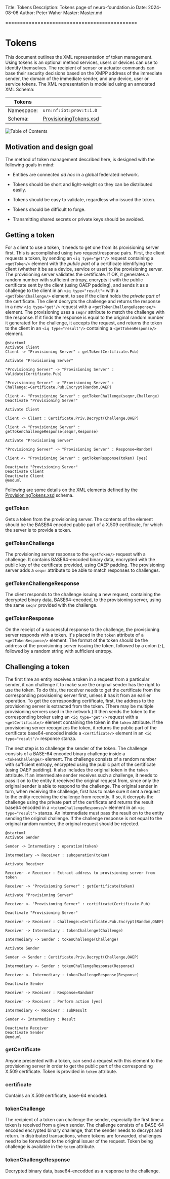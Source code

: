 ﻿Title: Tokens
Description: Tokens page of neuro-foundation.io
Date: 2024-08-06
Author: Peter Waher
Master: Master.md

=============================================

Tokens
=============

This document outlines the XML representation of token management. Using tokens is an optional method services, users or devices can use to identify 
themselves. The recipient of sensor or actuator commands can base their security decisions based on the XMPP address of the immediate sender, the 
domain of the immediate sender, and any device, user or service tokens. The XML representation is modelled using an annotated XML Schema:

| Tokens                                                                ||
| ------------|----------------------------------------------------------|
| Namespace:  | `urn:nf:iot:prov:t:1.0`                                  |
| Schema:     | [ProvisioningTokens.xsd](Schemas/ProvisioningTokens.xsd) |

![Table of Contents](toc)

Motivation and design goal
----------------------------

The method of token management described here, is designed with the following goals in mind:

* Entities are connected *ad hoc* in a global federated network.

* Tokens should be short and light-weight so they can be distributed easily.

* Tokens should be easy to validate, regardless who issued the token.

* Tokens should be difficult to forge.

* Transmitting shared secrets or private keys should be avoided.


Getting a token
------------------------

For a client to use a token, it needs to get one from its provisioning server first. This is accomplished using two request/response pairs. First, the client
requests a token, by sending an `<iq type="get"/>` request containing a `<getToken/>` element with the *public part* of a certificate identifying the client (whether it be 
as a device, service or user) to the provisioning server. The provisioning server validates the certificate. If OK, it generates a random number with sufficient
entropy, encrypts it with the public certificate sent by the client (using OAEP padding), and sends it as a challenge to the client in an `<iq type="result">` with a
`<getTokenChallenge/>` element, to see if the client holds the *private part* of the certificate. The client decrypts the challenge and returns the response in a 
new `<iq type="get"/>` request with a `<getTokenChallengeResponse/>` element. The provisioning uses a `seqnr` attribute to match the challenge with the response.
If it finds the response is equal to the original random number it generated for the challenge, it accepts the request, and returns the token to the client
in an `<iq type="result"/>` containing a `<getTokenResponse/>` element.

```uml:Getting a token
@startuml
Activate Client
Client -> "Provisioning Server" : getToken(Certificate.Pub)

Activate "Provisioning Server"

"Provisioning Server" -> "Provisioning Server" : Validate(Certificate.Pub)

"Provisioning Server" -> "Provisioning Server" : Challenge:=Certificate.Pub.Encrypt(Random,OAEP)

Client <- "Provisioning Server" : getTokenChallenge(seqnr,Challenge)
Deactivate "Provisioning Server"

Activate Client

Client -> Client : Certificate.Priv.Decrypt(Challenge,OAEP)

Client -> "Provisioning Server" : getTokenChallengeResponse(seqnr,Response)

Activate "Provisioning Server"

"Provisioning Server" -> "Provisioning Server" : Response=Random?

Client <- "Provisioning Server" : getTokenResponse(token) [yes]

Deactivate "Provisioning Server"
Deactivate Client
Deactivate Client
@enduml
```

Following are some details on the XML elements defined by the [ProvisioningTokens.xsd](Schemas/ProvisioningTokens.xsd) schema.

### getToken

Gets a token from the provisioning server.
The contents of the element should be the BASE64 encoded public part of a X.509 certificate, for which the server is to provide a token.

### getTokenChallenge

The provisioning server response to the `<getToken/>` request with a challenge. It contains BASE64-encoded binary data, encrypted with the public key of the 
certificate provided, using OAEP padding. The provisioning server adds a `seqnr` attribute to be able to match responses to challenges.

### getTokenChallengeResponse

The client responds to the challenge issuing a new request, containing the decrypted binary data, BASE64-encoded, to the provisioning server, using the
same `seqnr` provided with the challenge.

### getTokenResponse

On the receipt of a successful response to the challenge, the provisioning server responds with a token. It's placed in the `token` attribute of a
`<getTokenResponse/>` element. The format of the token should be the address of the provisioning server issuing the token, followed by a colon (`:`), 
followed by a random string with sufficient entropy.

Challenging a token
-----------------------

The first time an entity receives a token in a request from a particular sender, it can challenge it to make sure the original sender has the right to use the 
token. To do this, the receiver needs to get the certificate from the corresponding provisioning server first, unless it has it from an earlier operation. 
To get the corresponding certificate, first, the address to the provisioning server is extracted from the token. (There may be multiple provisioning servers 
used in the network.) It then sends the token to the corresponding broker using an `<iq type="get"/>` request with a `<getCertificate/>` element containing the token in 
the `token` attribute. If the provisioning server recognizes the token, it returns the public part of the certificate base64-encoded inside a `<certificate/>` 
element in an `<iq type="result"/>` response stanza.

The next step is to challenge the sender of the token. The challenge consists of a BASE-64 encoded binary challenge inside a `<tokenChallenge/>` element.
The challenge consists of a random number with sufficient entropy, encrypted using the public part of the certificate (using OAEP padding). It also includes the 
original token in the `token` attribute. If an intermediate sender receives such a challenge, it needs to pass it on to the entity it received the original
request from, since only the original sender is able to respond to the challenge. The original sender in turn, when receiving the challenge, first has to
make sure it sent a request to the entity receiving the challenge from recently. If so, it decrypts the challenge using the private part of the certificate
and returns the result base64 encoded in a `<tokenChallengeResponse/>` element in an `<iq type="result">` stanza. An intermediate must pass the result on to the entity
sending the original challenge. If the challenge response is not equal to the original random number, the original request should be rejected.

```uml:Challenging a token
@startuml
Activate Sender

Sender -> Intermediary : operation(token)

Intermediary -> Receiver : suboperation(token)

Activate Receiver

Receiver -> Receiver : Extract address to provisioning server from token

Receiver -> "Provisioning Server" : getCertificate(token)

Activate "Provisioning Server"

Receiver <- "Provisioning Server" : certificate(Certificate.Pub)

Deactivate "Provisioning Server"

Receiver -> Receiver : Challenge:=Certificate.Pub.Encrypt(Random,OAEP)

Receiver -> Intermediary : tokenChallenge(Challenge)

Intermediary -> Sender : tokenChallenge(Challenge)

Activate Sender

Sender -> Sender : Certificate.Priv.Decrypt(Challenge,OAEP)

Intermediary <- Sender : tokenChallengeResponse(Response)

Receiver <- Intermediary : tokenChallengeResponse(Response)

Deactivate Sender

Receiver -> Receiver : Response=Random?

Receiver -> Receiver : Perform action [yes]

Intermediary <- Receiver : subResult

Sender <- Intermediary : Result

Deactivate Receiver
Deactivate Sender
@enduml
```

### getCertificate

Anyone presented with a token, can send a request with this element to the provisioning server in order to get the public part of the corresponding 
X.509 certificate. Token is provided in `token` attribute.

### certificate

Contains an X.509 certificate, base-64 encoded.

### tokenChallenge

The recipient of a token can challenge the sender, especially the first time a token is received from a given sender.
The challenge consists of a BASE-64 encoded encrypted binary challenge, that the sender needs to decrypt and return.
In distributed transactions, where tokens are forwarded, challenges need to be forwarded to the original issuer of the request.
Token being challenge is available in the `token` attribute.

### tokenChallengeResponse

Decrypted binary data, base64-encodded as a response to the challenge.
